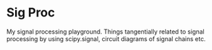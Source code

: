 # Sig Proc
My signal processing playground. Things tangentially related to signal processing by using scipy.signal, circuit diagrams of signal chains etc. 
